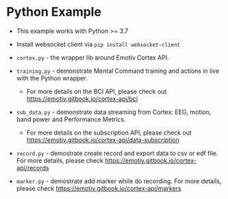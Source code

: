 # Python Example

- This example works with Python >= 3.7

- Install websocket client via  `pip install websocket-client`

- `cortex.py` - the wrapper lib around Emotiv Cortex API.

- `training.py` - demonstrate Mental Command training and actions in live with the Python wrapper.
  - For more details on the BCI API, please check out https://emotiv.gitbook.io/cortex-api/bci

- `sub_data.py` - demonstrate data streaming from Cortex: EEG, motion, band power and Performance Metrics.
  - For more details on the subscription API, please check out https://emotiv.gitbook.io/cortex-api/data-subscription

- `record.py` - demostrate create record and export data to csv or edf file.
For more details, please check https://emotiv.gitbook.io/cortex-api/records

- `marker.py` - demostrate add marker while do recording.
For more details, please check https://emotiv.gitbook.io/cortex-api/markers


